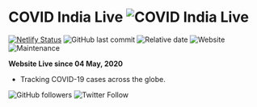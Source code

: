 # COVID India Live ![COVID India Live](https://github.com/shubhkhanna/COVID-19-India-Live/blob/master/images/favicon.ico)

[![Netlify Status](https://api.netlify.com/api/v1/badges/adb472be-3c22-4319-b093-c61739ccd9c4/deploy-status)](https://app.netlify.com/sites/covidindialive/deploys) ![GitHub last commit](https://img.shields.io/github/last-commit/shubhkhanna/COVID-India-Live?color=orange&logo=github) ![Relative date](https://img.shields.io/date/1589280346?color=important&label=started&logo=github&style=plastic) ![Website](https://img.shields.io/website?down_color=red&down_message=down&style=plastic&up_color=success&up_message=up&logo=netlify&url=https%3A%2F%2Fcovidindialive.netlify.com%2F) ![Maintenance](https://img.shields.io/maintenance/yes/2020?color=red&logo=github&style=plastic)

**Website Live since 04 May, 2020**

- Tracking COVID-19 cases across the globe.

![GitHub followers](https://img.shields.io/github/followers/shubhkhanna?label=Follow&style=social) ![Twitter Follow](https://img.shields.io/twitter/follow/khannashubh04?style=social)
